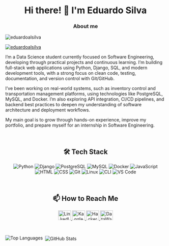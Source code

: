 <h1 align='center'>Hi there! 👋 I'm Eduardo Silva</h1>

<h3 align='center'>About me</h3>

<p align="left"> 
  <img src="https://komarev.com/ghpvc/?username=eduardoalsilva&label=Profile%20views&color=0e75b6&style=flat" alt="eduardoalsilva" />
</p>

<p align="left">
  <a href="https://github.com/ryo-ma/github-profile-trophy">
    <img src="https://github-profile-trophy.vercel.app/?username=eduardoalsilva&theme=matrix" alt="eduardoalsilva" />
  </a>
</p>

<p align='left'>
I’m a Data Science student currently focused on Software Engineering, developing through practical projects and continuous learning. I’m building full-stack web applications using Python, Django, SQL, and modern development tools, with a strong focus on clean code, testing, documentation, and version control with Git/GitHub.

I’ve been working on real-world systems, such as inventory control and transportation management platforms, using technologies like PostgreSQL, MySQL, and Docker. I’m also exploring API integration, CI/CD pipelines, and backend best practices to deepen my understanding of software architecture and deployment workflows.

My main goal is to grow through hands-on experience, improve my portfolio, and prepare myself for an internship in Software Engineering.
</p>

<br>
<h2 align='center'>🛠 Tech Stack</h2>

<p align="center">
  <img src="https://img.icons8.com/color/48/000000/python.png" alt="Python" title="Python"/>
  <img src="https://img.icons8.com/color/48/000000/django.png" alt="Django" title="Django"/>
  <img src="https://img.icons8.com/color/48/000000/postgreesql.png" alt="PostgreSQL" title="PostgreSQL"/>
  <img src="https://img.icons8.com/color/48/000000/mysql.png" alt="MySQL" title="MySQL"/>
  <img src="https://img.icons8.com/color/48/000000/docker.png" alt="Docker" title="Docker"/>
  <img src="https://img.icons8.com/color/48/000000/javascript.png" alt="JavaScript" title="JavaScript"/>
  <img src="https://img.icons8.com/color/48/000000/html-5.png" alt="HTML" title="HTML"/>
  <img src="https://img.icons8.com/color/48/000000/css3.png" alt="CSS" title="CSS"/>
  <img src="https://img.icons8.com/color/48/000000/git.png" alt="Git" title="Git"/>
  <img src="https://img.icons8.com/color/48/000000/linux.png" alt="Linux" title="Linux"/>
  <img src="https://img.icons8.com/color/48/000000/console.png" alt="CLI" title="Command Line Interface"/>
  <img src="https://img.icons8.com/color/48/000000/visual-studio-code-2019.png" alt="VS Code" title="Visual Studio Code"/>
</p>

<br>
<h2 align='center'>📫 How to Reach Me</h2>
<p align="center">
  <a href="https://www.linkedin.com/in/eduardo-almeida-da-silva-dev/">
    <img alt="LinkedIn" height="30" width="40" src="https://cdn.jsdelivr.net/gh/devicons/devicon/icons/linkedin/linkedin-original.svg" title="LinkedIn">
  </a>
  <a href="https://www.kaggle.com/eduardosilvaap">
    <img alt="Kaggle" height="30" width="40" src="https://cdn.jsdelivr.net/gh/devicons/devicon/icons/kaggle/kaggle-original-wordmark.svg" title="Kaggle">
  </a>
  <a href="https://www.hackerrank.com/eduardoalsilva45?hr_r=1">
    <img alt="HackerRank" height="30" width="40" src="https://hrcdn.net/fcore/assets/work/header/hackerrank_logo-21e2867566.svg" title="HackerRank">
  </a>
  <a href="https://profiles.datawars.io/eduardoalsilva45">
    <img alt="DataWars" height="30" width="40" src="https://profiles.datawars.io/images/logo-sm.svg" title="DataWars">
  </a>
</p>

<br>
<p>
  <img align="left" src="https://github-readme-stats.vercel.app/api/top-langs?username=eduardoalsilva&show_icons=true&locale=en&layout=compact" alt="Top Languages" />
</p>

<p>
  &nbsp;<img align="center" src="https://github-readme-stats.vercel.app/api?username=eduardoalsilva&show_icons=true&locale=en" alt="GitHub Stats" />
</p>
